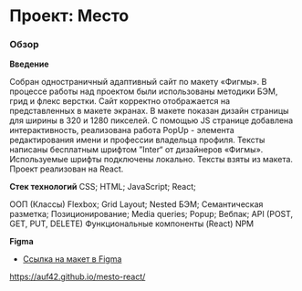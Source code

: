 # Проект: Место

### Обзор

**Введение**

Собран одностраничный адаптивный сайт по макету «Фигмы». В процессе работы над проектом были использованы методики БЭМ, грид и флекс верстки.
Сайт корректно отображается на представленных в макете экранах. В макете показан дизайн страницы для ширины в 320 и 1280 пикселей.
С помощью JS странице добавлена интерактивность, реализована работа PopUp - элемента редактирования имени и профессии владельца профиля.
Тексты написаны бесплатным шрифтом ”Inter“ от дизайнеров «Фигмы».
Используемые шрифты подключены локально. Тексты взяты из макета.
Проект реализован на React.

**Стек технологий**
CSS;
HTML;
JavaScript;
React;

ООП (Классы)
Flexbox;
Grid Layout;
Nested БЭМ;
Семантическая разметка;
Позиционирование;
Media queries;
Popup;
Вебпак;
API (POST, GET, PUT, DELETE)
Функциональные компоненты (React)
NPM

**Figma**

* [Ссылка на макет в Figma](https://www.figma.com/file/2cn9N9jSkmxD84oJik7xL7/JavaScript.-Sprint-4?node-id=0%3A1)

https://auf42.github.io/mesto-react/
